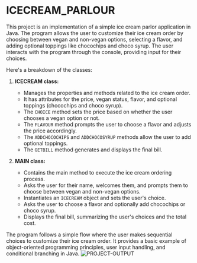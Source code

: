 # ICECREAM_PARLOUR
This project is an implementation of a simple ice cream parlor application in Java. The program allows the user to customize their ice cream order by choosing between vegan and non-vegan options, selecting a flavor, and adding optional toppings like chocochips and choco syrup. The user interacts with the program through the console, providing input for their choices.

Here's a breakdown of the classes:

1. **ICECREAM class:**
   - Manages the properties and methods related to the ice cream order.
   - It has attributes for the price, vegan status, flavor, and optional toppings (chocochips and choco syrup).
   - The `CHOICE` method sets the price based on whether the user chooses a vegan option or not.
   - The `FLAVOUR` method prompts the user to choose a flavor and adjusts the price accordingly.
   - The `ADDCHOCOCHIPS` and `ADDCHOCOSYRUP` methods allow the user to add optional toppings.
   - The `GETBILL` method generates and displays the final bill.

2. **MAIN class:**
   - Contains the main method to execute the ice cream ordering process.
   - Asks the user for their name, welcomes them, and prompts them to choose between vegan and non-vegan options.
   - Instantiates an `ICECREAM` object and sets the user's choice.
   - Asks the user to choose a flavor and optionally add chocochips or choco syrup.
   - Displays the final bill, summarizing the user's choices and the total cost.

The program follows a simple flow where the user makes sequential choices to customize their ice cream order. It provides a basic example of object-oriented programming principles, user input handling, and conditional branching in Java.
![PROJECT-OUTPUT](https://github.com/BEINGADITYAA/ICECREAM_PARLOUR/assets/113417825/ee463f2c-b7a8-426f-aafb-97396e0e4774)
